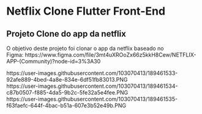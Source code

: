 <h1>Netflix Clone Flutter Front-End</h1>

<h2> Projeto Clone do app da netflix </h2>
<p> O objetivo deste projeto foi clonar o app da netflix baseado no <br> Figma: https://www.figma.com/file/3mt4uXROoZx66z5kkH8Cew/NETFLIX-APP-(Community)?node-id=3%3A30 </p>
https://user-images.githubusercontent.com/103070413/189461533-92afe889-4bed-4a8e-834e-6df51fb83013.PNG<br>
https://user-images.githubusercontent.com/103070413/189461534-c87b0507-f885-4da5-9b2c-5fe32a5e4fee.PNG<br>
https://user-images.githubusercontent.com/103070413/189461535-f63faefc-644f-4bac-b51a-607e3b52e49b.PNG<br>
